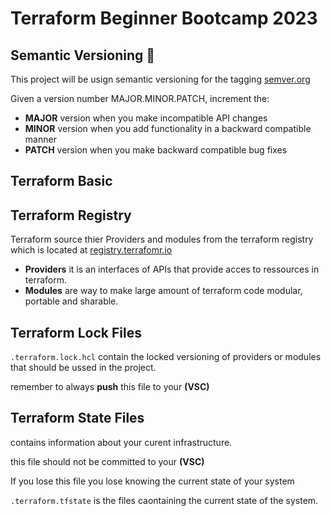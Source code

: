 # Terraform Beginner Bootcamp 2023

## Semantic Versioning :mage:

This project will be usign semantic versioning for the tagging
[semver.org](https://semver.org/)

Given a version number MAJOR.MINOR.PATCH, increment the:

- **MAJOR** version when you make incompatible API changes
- **MINOR** version when you add functionality in a backward compatible manner
- **PATCH** version when you make backward compatible bug fixes

## Terraform Basic

## Terraform Registry
Terraform source thier Providers and modules from the terraform registry which is located at [registry.terrafomr.io](https://registry.terraform.io)

- **Providers** it is an interfaces of APIs that provide acces to ressources in terraform.
- **Modules** are way to make large amount of terraform code modular, portable and sharable.

## Terraform Lock Files
`.terraform.lock.hcl` contain the locked versioning of providers or modules that should be ussed in the project.

remember to always **push** this file to your **(VSC)**

## Terraform State Files

contains information about your curent infrastructure.

this file should not be committed to your **(VSC)**

If you lose this file you lose knowing  the current state of your system

`.terraform.tfstate` is the files caontaining the current state of the system.